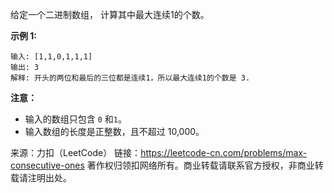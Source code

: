给定一个二进制数组， 计算其中最大连续1的个数。

**示例 1:**
```
输入: [1,1,0,1,1,1]
输出: 3
解释: 开头的两位和最后的三位都是连续1，所以最大连续1的个数是 3.
```
**注意：**

* 输入的数组只包含 ```0``` 和```1```。
* 输入数组的长度是正整数，且不超过 10,000。

来源：力扣（LeetCode）
链接：https://leetcode-cn.com/problems/max-consecutive-ones
著作权归领扣网络所有。商业转载请联系官方授权，非商业转载请注明出处。
